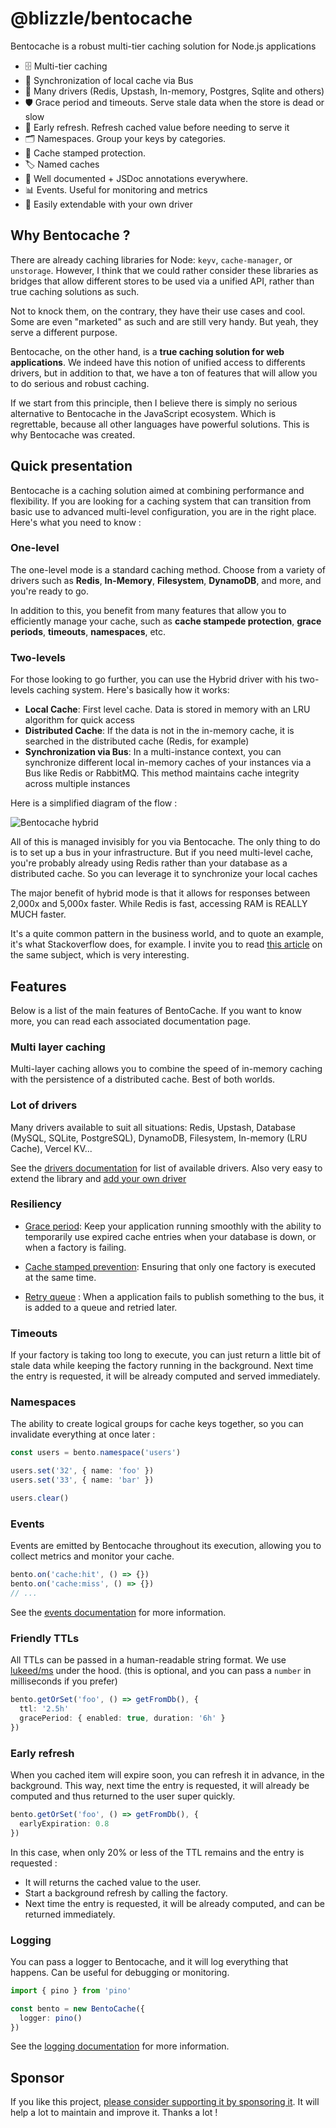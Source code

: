 # @blizzle/bentocache


Bentocache is a robust multi-tier caching solution for Node.js applications

- 🗄️ Multi-tier caching
- 🔄 Synchronization of local cache via Bus
- 🚀 Many drivers (Redis, Upstash, In-memory, Postgres, Sqlite and others)
- 🛡️ Grace period and timeouts. Serve stale data when the store is dead or slow
- 🔄 Early refresh. Refresh cached value before needing to serve it
- 🗂️ Namespaces. Group your keys by categories.
- 🛑 Cache stamped protection.
- 🏷️ Named caches
- 📖 Well documented + JSDoc annotations everywhere.
- 📊 Events. Useful for monitoring and metrics
- 🧩 Easily extendable with your own driver

## Why Bentocache ? 

There are already caching libraries for Node: `keyv`, `cache-manager`, or `unstorage`. However, I think that we could rather consider these libraries as bridges that allow different stores to be used via a unified API, rather than true caching solutions as such.

Not to knock them, on the contrary, they have their use cases and cool. Some are even "marketed" as such and are still very handy. But yeah, they serve a different purpose.

Bentocache, on the other hand, is a **true caching solution for web applications**. We indeed have this notion of unified access to differents drivers, but in addition to that, we have a ton of features that will allow you to do serious and robust caching.

If we start from this principle, then I believe there is simply no serious alternative to Bentocache in the JavaScript ecosystem. Which is regrettable, because all other languages have powerful solutions. This is why Bentocache was created.

## Quick presentation

Bentocache is a caching solution aimed at combining performance and flexibility. If you are looking for a caching system that can transition from basic use to advanced multi-level configuration, you are in the right place. Here's what you need to know :

### One-level

The one-level mode is a standard caching method. Choose from a variety of drivers such as **Redis**, **In-Memory**, **Filesystem**, **DynamoDB**, and more, and you're ready to go. 

In addition to this, you benefit from many features that allow you to efficiently manage your cache, such as **cache stampede protection**, **grace periods**, **timeouts**, **namespaces**, etc.

### Two-levels
For those looking to go further, you can use the Hybrid driver with his two-levels caching system. Here's basically how it works:

- **Local Cache**: First level cache. Data is stored in memory with an LRU algorithm for quick access
- **Distributed Cache**: If the data is not in the in-memory cache, it is searched in the distributed cache (Redis, for example)
- **Synchronization via Bus**: In a multi-instance context, you can synchronize different local in-memory caches of your instances via a Bus like Redis or RabbitMQ. This method maintains cache integrity across multiple instances

Here is a simplified diagram of the flow :

![Bentocache hybrid](https://bentocache-docs.pages.dev/assets/hybrid-flow-8a8bdade.png)

All of this is managed invisibly for you via Bentocache. The only thing to do is to set up a bus in your infrastructure. But if you need multi-level cache, you're probably already using Redis rather than your database as a distributed cache. So you can leverage it to synchronize your local caches

The major benefit of hybrid mode is that it allows for responses between 2,000x and 5,000x faster. While Redis is fast, accessing RAM is REALLY MUCH faster.

It's a quite common pattern in the business world, and to quote an example, it's what Stackoverflow does, for example. I invite you to read [this article](https://nickcraver.com/blog/2019/08/06/stack-overflow-how-we-do-app-caching/#layers-of-cache-at-stack-overflow) on the same subject, which is very interesting.

## Features

Below is a list of the main features of BentoCache. If you want to know more, you can read each associated documentation page.

### Multi layer caching

Multi-layer caching allows you to combine the speed of in-memory caching with the persistence of a distributed cache. Best of both worlds.

### Lot of drivers

Many drivers available to suit all situations: Redis, Upstash, Database (MySQL, SQLite, PostgreSQL), DynamoDB, Filesystem, In-memory (LRU Cache), Vercel KV...

See the [drivers documentation](./cache_drivers.md) for list of available drivers. Also very easy to extend the library and [add your own driver](tbd)

### Resiliency

- [Grace period](./grace_periods.md): Keep your application running smoothly with the ability to temporarily use expired cache entries when your database is down, or when a factory is failing.

- [Cache stamped prevention](./stampede_protection.md): Ensuring that only one factory is executed at the same time.

- [Retry queue](./hybrid_driver.md#retry-queue-strategy) : When a application fails to publish something to the bus, it is added to a queue and retried later.

### Timeouts 

If your factory is taking too long to execute, you can just return a little bit of stale data while keeping the factory running in the background. Next time the entry is requested, it will be already computed and served immediately.

### Namespaces

The ability to create logical groups for cache keys together, so you can invalidate everything at once later :

```ts
const users = bento.namespace('users')

users.set('32', { name: 'foo' })
users.set('33', { name: 'bar' })

users.clear() 
```

### Events

Events are emitted by Bentocache throughout its execution, allowing you to collect metrics and monitor your cache.

```ts
bento.on('cache:hit', () => {})
bento.on('cache:miss', () => {})
// ...
```

See the [events documentation](./digging_deeper/events.md) for more information.

### Friendly TTLs

All TTLs can be passed in a human-readable string format. We use [lukeed/ms](https://github.com/lukeed/ms) under the hood. (this is optional, and you can pass a `number` in milliseconds if you prefer)

```ts
bento.getOrSet('foo', () => getFromDb(), {
  ttl: '2.5h'
  gracePeriod: { enabled: true, duration: '6h' }
})
```

### Early refresh

When you cached item will expire soon, you can refresh it in advance, in the background. This way, next time the entry is requested, it will already be computed and thus returned to the user super quickly.

```ts
bento.getOrSet('foo', () => getFromDb(), {
  earlyExpiration: 0.8
})
```

In this case, when only 20% or less of the TTL remains and the entry is requested : 

- It will returns the cached value to the user.
- Start a background refresh by calling the factory.
- Next time the entry is requested, it will be already computed, and can be returned immediately.

### Logging

You can pass a logger to Bentocache, and it will log everything that happens. Can be useful for debugging or monitoring.

```ts
import { pino } from 'pino'

const bento = new BentoCache({
  logger: pino()
})
```

See the [logging documentation](./digging_deeper/logging.md) for more information.

## Sponsor

If you like this project, [please consider supporting it by sponsoring it](https://github.com/sponsors/Julien-R44/). It will help a lot to maintain and improve it. Thanks a lot !
